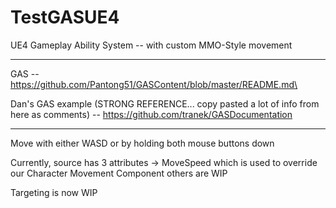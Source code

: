 # TestGASUE4

 UE4 Gameplay Ability System -- with custom MMO-Style movement
 
 -------------------------------------------------------------------------------------------------------------------------------------
 
 GAS -- https://github.com/Pantong51/GASContent/blob/master/README.md\
 
 Dan's GAS example (STRONG REFERENCE... copy pasted a lot of info from here as comments) -- https://github.com/tranek/GASDocumentation
 
 -------------------------------------------------------------------------------------------------------------------------------------
 
 Move with either WASD or by holding both mouse buttons down
 
 Currently, source has 3 attributes -> MoveSpeed which is used to override our Character Movement Component
 others are WIP
 
 Targeting is now WIP
